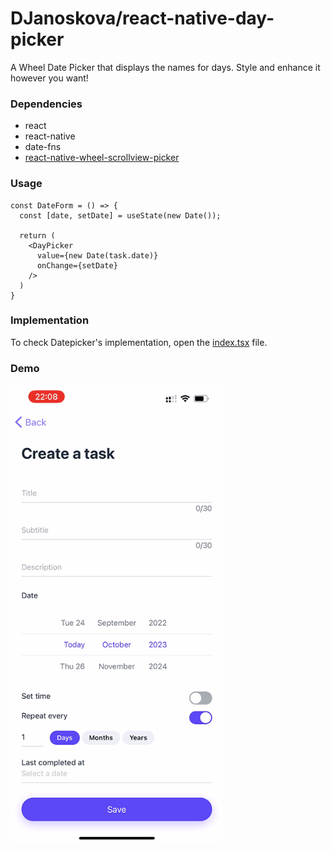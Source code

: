 # DJanoskova/react-native-day-picker

A Wheel Date Picker that displays the names for days. Style and enhance it however you want!

### Dependencies

- react
- react-native
- date-fns
- [react-native-wheel-scrollview-picker](https://www.npmjs.com/package/react-native-wheel-scrollview-picker)

### Usage

```
const DateForm = () => {
  const [date, setDate] = useState(new Date());

  return (
    <DayPicker
      value={new Date(task.date)}
      onChange={setDate}
    />
  )
}
```

### Implementation

To check Datepicker's implementation, open the [index.tsx](./index.tsx) file.

### Demo

<img src="https://github.com/DJanoskova/react-native-day-picker/blob/main/public/demo.gif?raw=true" alt="Demo image" width="340" />
